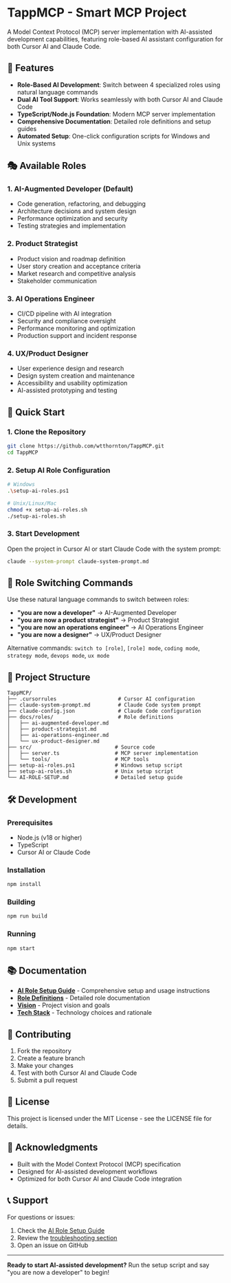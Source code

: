 # TappMCP - Smart MCP Project

A Model Context Protocol (MCP) server implementation with AI-assisted development capabilities, featuring role-based AI assistant configuration for both Cursor AI and Claude Code.

## 🚀 Features

- **Role-Based AI Development**: Switch between 4 specialized roles using natural language commands
- **Dual AI Tool Support**: Works seamlessly with both Cursor AI and Claude Code
- **TypeScript/Node.js Foundation**: Modern MCP server implementation
- **Comprehensive Documentation**: Detailed role definitions and setup guides
- **Automated Setup**: One-click configuration scripts for Windows and Unix systems

## 🎭 Available Roles

### 1. AI-Augmented Developer (Default)
- Code generation, refactoring, and debugging
- Architecture decisions and system design
- Performance optimization and security
- Testing strategies and implementation

### 2. Product Strategist
- Product vision and roadmap definition
- User story creation and acceptance criteria
- Market research and competitive analysis
- Stakeholder communication

### 3. AI Operations Engineer
- CI/CD pipeline with AI integration
- Security and compliance oversight
- Performance monitoring and optimization
- Production support and incident response

### 4. UX/Product Designer
- User experience design and research
- Design system creation and maintenance
- Accessibility and usability optimization
- AI-assisted prototyping and testing

## 🎯 Quick Start

### 1. Clone the Repository
```bash
git clone https://github.com/wtthornton/TappMCP.git
cd TappMCP
```

### 2. Setup AI Role Configuration
```bash
# Windows
.\setup-ai-roles.ps1

# Unix/Linux/Mac
chmod +x setup-ai-roles.sh
./setup-ai-roles.sh
```

### 3. Start Development
Open the project in Cursor AI or start Claude Code with the system prompt:
```bash
claude --system-prompt claude-system-prompt.md
```

## 🔄 Role Switching Commands

Use these natural language commands to switch between roles:

- **"you are now a developer"** → AI-Augmented Developer
- **"you are now a product strategist"** → Product Strategist
- **"you are now an operations engineer"** → AI Operations Engineer
- **"you are now a designer"** → UX/Product Designer

Alternative commands: `switch to [role]`, `[role] mode`, `coding mode`, `strategy mode`, `devops mode`, `ux mode`

## 📁 Project Structure

```
TappMCP/
├── .cursorrules                    # Cursor AI configuration
├── claude-system-prompt.md         # Claude Code system prompt
├── claude-config.json              # Claude Code configuration
├── docs/roles/                     # Role definitions
│   ├── ai-augmented-developer.md
│   ├── product-strategist.md
│   ├── ai-operations-engineer.md
│   └── ux-product-designer.md
├── src/                           # Source code
│   ├── server.ts                  # MCP server implementation
│   └── tools/                     # MCP tools
├── setup-ai-roles.ps1             # Windows setup script
├── setup-ai-roles.sh              # Unix setup script
└── AI-ROLE-SETUP.md               # Detailed setup guide
```

## 🛠️ Development

### Prerequisites
- Node.js (v18 or higher)
- TypeScript
- Cursor AI or Claude Code

### Installation
```bash
npm install
```

### Building
```bash
npm run build
```

### Running
```bash
npm start
```

## 📚 Documentation

- **[AI Role Setup Guide](AI-ROLE-SETUP.md)** - Comprehensive setup and usage instructions
- **[Role Definitions](docs/roles/)** - Detailed role documentation
- **[Vision](VISION.md)** - Project vision and goals
- **[Tech Stack](TECHSTACK.md)** - Technology choices and rationale

## 🤝 Contributing

1. Fork the repository
2. Create a feature branch
3. Make your changes
4. Test with both Cursor AI and Claude Code
5. Submit a pull request

## 📄 License

This project is licensed under the MIT License - see the LICENSE file for details.

## 🙏 Acknowledgments

- Built with the Model Context Protocol (MCP) specification
- Designed for AI-assisted development workflows
- Optimized for both Cursor AI and Claude Code integration

## 📞 Support

For questions or issues:
1. Check the [AI Role Setup Guide](AI-ROLE-SETUP.md)
2. Review the [troubleshooting section](AI-ROLE-SETUP.md#-troubleshooting)
3. Open an issue on GitHub

---

**Ready to start AI-assisted development?** Run the setup script and say "you are now a developer" to begin!
